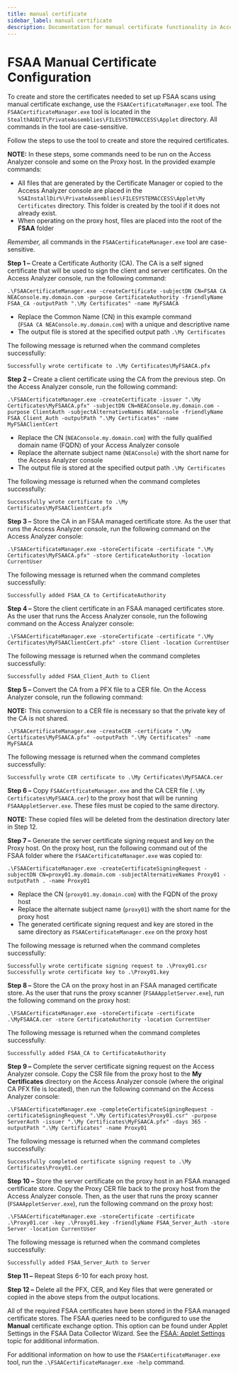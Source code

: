 ```yaml
---
title: manual certificate
sidebar_label: manual certificate
description: Documentation for manual certificate functionality in Access Analyzer including configuration and usage information.
---
```


# FSAA Manual Certificate Configuration

To create and store the certificates needed to set up FSAA scans using manual certificate exchange,
use the `FSAACertificateManager.exe` tool. The `FSAACertificateManager.exe` tool is located in the
`StealthAUDIT\PrivateAssemblies\FILESYSTEMACCESS\Applet` directory. All commands in the tool are
case-sensitive.

Follow the steps to use the tool to create and store the required certificates.

**NOTE:** In these steps, some commands need to be run on the Access Analyzer console and some on
the Proxy host. In the provided example commands:

- All files that are generated by the Certificate Manager or copied to the Access Analyzer console
  are placed in the `%SAInstallDir%\PrivateAssemblies\FILESYSTEMACCESS\Applet\My Certificates`
  directory. This folder is created by the tool if it does not already exist.
- When operating on the proxy host, files are placed into the root of the **FSAA** folder

_Remember,_ all commands in the `FSAACertificateManager.exe` tool are case-sensitive.

**Step 1 –** Create a Certificate Authority (CA). The CA is a self signed certificate that will be
used to sign the client and server certificates. On the Access Analyzer console, run the following
command:

```
.\FSAACertificateManager.exe -createCertificate -subjectDN CN=FSAA CA NEAConsole.my.domain.com -purpose CertificateAuthority -friendlyName FSAA_CA -outputPath ".\My Certificates" -name MyFSAACA
```

- Replace the Common Name (CN) in this example command (`FSAA CA NEAConsole.my.domain.com`) with a
  unique and descriptive name
- The output file is stored at the specified output path `.\My Certificates`

The following message is returned when the command completes successfully:

```
Successfully wrote certificate to .\My Certificates\MyFSAACA.pfx
```

**Step 2 –** Create a client certificate using the CA from the previous step. On the Access Analyzer
console, run the following command:

```
.\FSAACertificateManager.exe -createCertificate -issuer ".\My Certificates\MyFSAACA.pfx" -subjectDN CN=NEAConsole.my.domain.com -purpose ClientAuth -subjectAlternativeNames NEAConsole -friendlyName FSAA_Client_Auth -outputPath ".\My Certificates" -name MyFSAAClientCert
```

- Replace the CN (`NEAConsole.my.domain.com`) with the fully qualified domain name (FQDN) of your
  Access Analyzer console
- Replace the alternate subject name (`NEAConsole`) with the short name for the Access Analyzer
  console
- The output file is stored at the specified output path `.\My Certificates`

The following message is returned when the command completes successfully:

```
Successfully wrote certificate to .\My Certificates\MyFSAAClientCert.pfx
```

**Step 3 –** Store the CA in an FSAA managed certificate store. As the user that runs the Access
Analyzer console, run the following command on the Access Analyzer console:

```
.\FSAACertificateManager.exe -storeCertificate -certificate ".\My Certificates\MyFSAACA.pfx" -store CertificateAuthority -location CurrentUser
```

The following message is returned when the command completes successfully:

```
Successfully added FSAA_CA to CertificateAuthority
```

**Step 4 –** Store the client certificate in an FSAA managed certificates store. As the user that
runs the Access Analyzer console, run the following command on the Access Analyzer console:

```
.\FSAACertificateManager.exe -storeCertificate -certificate ".\My Certificates\MyFSAAClientCert.pfx" -store Client -location CurrentUser
```

The following message is returned when the command completes successfully:

```
Successfully added FSAA_Client_Auth to Client
```

**Step 5 –** Convert the CA from a PFX file to a CER file. On the Access Analyzer console, run the
following command:

**NOTE:** This conversion to a CER file is necessary so that the private key of the CA is not
shared.

```
.\FSAACertificateManager.exe -createCER -certificate ".\My Certificates\MyFSAACA.pfx" -outputPath ".\My Certificates" -name MyFSAACA
```

The following message is returned when the command completes successfully:

```
Successfully wrote CER certificate to .\My Certificates\MyFSAACA.cer
```

**Step 6 –** Copy `FSAACertficateManager.exe` and the CA CER file (`.\My Certificates\MyFSAACA.cer`)
to the proxy host that will be running `FSAAAppletServer.exe`. These files must be copied to the
same directory.

**NOTE:** These copied files will be deleted from the destination directory later in Step 12.

**Step 7 –** Generate the server certificate signing request and key on the Proxy host. On the proxy
host, run the following command out of the FSAA folder where the `FSAACertificateManager.exe` was
copied to:

```
.\FSAACertificateManager.exe -createCertificateSigningRequest -subjectDN CN=proxy01.my.domain.com -subjectAlternativeNames Proxy01 -outputPath . -name Proxy01
```

- Replace the CN (`proxy01.my.domain.com`) with the FQDN of the proxy host
- Replace the alternate subject name (`proxy01`) with the short name for the proxy host
- The generated certificate signing request and key are stored in the same directory as
  `FSAACertificateManager.exe` on the proxy host

The following message is returned when the command completes successfully:

```
Successfully wrote certificate signing request to .\Proxy01.csr
Successfully wrote certificate key to .\Proxy01.key
```

**Step 8 –** Store the CA on the proxy host in an FSAA managed certificate store. As the user that
runs the proxy scanner (`FSAAAppletServer.exe`), run the following command on the proxy host:

```
.\FSAACertificateManager.exe -storeCertificate -certificate .\MyFSAACA.cer -store CertificateAuthority -location CurrentUser
```

The following message is returned when the command completes successfully:

```
Successfully added FSAA_CA to CertificateAuthority
```

**Step 9 –** Complete the server certificate signing request on the Access Analyzer console. Copy
the CSR file from the proxy host to the **My Certificates** directory on the Access Analyzer console
(where the original CA PFX file is located), then run the following command on the Access Analyzer
console:

```
.\FSAACertificateManager.exe -completeCertificateSigningRequest -certificateSigningRequest ".\My Certificates\Proxy01.csr" -purpose ServerAuth -issuer ".\My Certificates\MyFSAACA.pfx" -days 365 -outputPath ".\My Certificates" -name Proxy01
```

The following message is returned when the command completes successfully:

```
Successfully completed certificate signing request to .\My Certificates\Proxy01.cer
```

**Step 10 –** Store the server certificate on the proxy host in an FSAA managed certificate store.
Copy the Proxy CER file back to the proxy host from the Access Analyzer console. Then, as the user
that runs the proxy scanner (`FSAAAppletServer.exe`), run the following command on the proxy host:

```
.\FSAACertificateManager.exe -storeCertificate -certificate .\Proxy01.cer -key .\Proxy01.key -friendlyName FSAA_Server_Auth -store Server -location CurrentUser
```

The following message is returned when the command completes successfully:

```
Successfully added FSAA_Server_Auth to Server
```

**Step 11 –** Repeat Steps 6-10 for each proxy host.

**Step 12 –** Delete all the PFX, CER, and Key files that were generated or copied in the above
steps from the output locations.

All of the required FSAA certificates have been stored in the FSAA managed certificate stores. The
FSAA queries need to be configured to use the **Manual** certificate exchange option. This option
can be found under Applet Settings in the FSAA Data Collector Wizard. See the
[FSAA: Applet Settings](/docs/accessanalyzer/12.0/data-collection/fsaa/applet-settings.md) topic for additional information.

For additional information on how to use the `FSAACertificateManager.exe` tool, run the
`.\FSAACertificateManager.exe -help` command.
